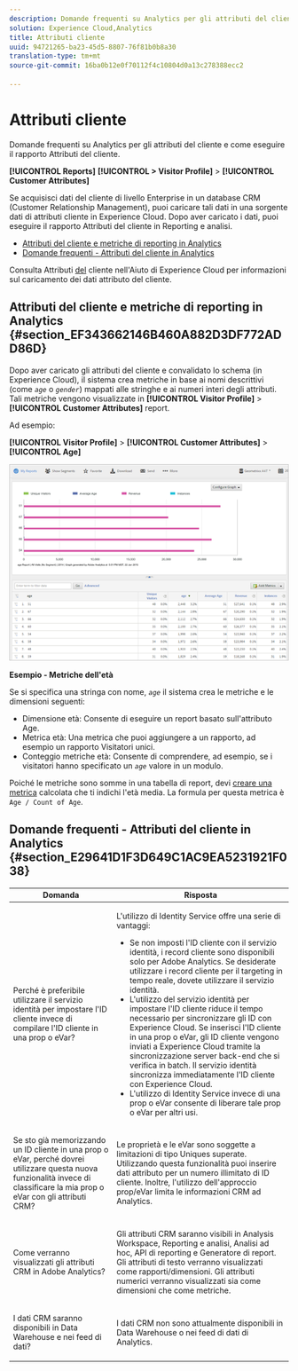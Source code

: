 ```yaml
---
description: Domande frequenti su Analytics per gli attributi del cliente e come eseguire il rapporto Attributi del cliente.
solution: Experience Cloud,Analytics
title: Attributi cliente
uuid: 94721265-ba23-45d5-8807-76f81b0b8a30
translation-type: tm+mt
source-git-commit: 16ba0b12e0f70112f4c10804d0a13c278388ecc2

---
```



# Attributi cliente

Domande frequenti su Analytics per gli attributi del cliente e come eseguire il rapporto Attributi del cliente.

**[!UICONTROL Reports]** **[!UICONTROL > Visitor Profile]** &gt; **[!UICONTROL Customer Attributes]**

Se acquisisci dati del cliente di livello Enterprise in un database CRM (Customer Relationship Management), puoi caricare tali dati in una sorgente dati di attributi cliente in Experience Cloud. Dopo aver caricato i dati, puoi eseguire il rapporto Attributi del cliente in Reporting e analisi.

* [Attributi del cliente e metriche di reporting in Analytics](/help/components/c-variables/dimensionslist/reports-customer-attributes.md#section_EF343662146B460A882D3DF772ADD86D)
* [Domande frequenti - Attributi del cliente in Analytics](/help/components/c-variables/dimensionslist/reports-customer-attributes.md#section_E29641D1F3D649C1AC9EA5231921F038)

Consulta Attributi [del](https://marketing.adobe.com/resources/help/en_US/mcloud/attributes.html) cliente nell'Aiuto di Experience Cloud per informazioni sul caricamento dei dati attributo del cliente.

## Attributi del cliente e metriche di reporting in Analytics {#section_EF343662146B460A882D3DF772ADD86D}

Dopo aver caricato gli attributi del cliente e convalidato lo schema (in Experience Cloud), il sistema crea metriche in base ai nomi descrittivi (come *`age`* o *`gender`*) mappati alle stringhe e ai numeri interi degli attributi. Tali metriche vengono visualizzate in **[!UICONTROL Visitor Profile]** &gt; **[!UICONTROL Customer Attributes]** report.

Ad esempio:

**[!UICONTROL Visitor Profile]** &gt; **[!UICONTROL Customer Attributes]** &gt; **[!UICONTROL Age]**

![](assets/report_age.png)

**Esempio - Metriche dell'età**

Se si specifica una stringa con nome, *`age`* il sistema crea le metriche e le dimensioni seguenti:

* Dimensione età: Consente di eseguire un report basato sull'attributo Age.
* Metrica età: Una metrica che puoi aggiungere a un rapporto, ad esempio un rapporto Visitatori unici.
* Conteggio metriche età: Consente di comprendere, ad esempio, se i visitatori hanno specificato un *`age`* valore in un modulo.

Poiché le metriche sono somme in una tabella di report, devi [creare una metrica](https://marketing.adobe.com/resources/help/en_US/analytics/calcmetrics/) calcolata che ti indichi l'età media. La formula per questa metrica è `Age / Count of Age`.

## Domande frequenti - Attributi del cliente in Analytics {#section_E29641D1F3D649C1AC9EA5231921F038}

<table id="table_88631069013B408EBB0A810657662B36"> 
 <thead> 
  <tr> 
   <th colname="col1" class="entry"> Domanda </th> 
   <th colname="col2" class="entry"> Risposta </th> 
  </tr> 
 </thead>
 <tbody> 
  <tr> 
   <td colname="col1"> <p>Perché è preferibile utilizzare il servizio identità per impostare l'ID cliente invece di compilare l'ID cliente in una prop o eVar? </p> </td> 
   <td colname="col2"> <p>L'utilizzo di Identity Service offre una serie di vantaggi: </p> 
    <ul id="ul_5D3659604D43419F9CA5920B4F93728E"> 
     <li id="li_BA2EF0715C5A47EFAFA7191CFAD088A4">Se non imposti l'ID cliente con il servizio identità, i record cliente sono disponibili solo per Adobe Analytics. Se desiderate utilizzare i record cliente per il targeting in tempo reale, dovete utilizzare il servizio identità. </li> 
     <li id="li_228358684E474A298E39578D427BF932">L'utilizzo del servizio identità per impostare l'ID cliente riduce il tempo necessario per sincronizzare gli ID con Experience Cloud. Se inserisci l'ID cliente in una prop o eVar, gli ID cliente vengono inviati a Experience Cloud tramite la sincronizzazione server back-end che si verifica in batch. Il servizio identità sincronizza immediatamente l'ID cliente con Experience Cloud. </li> 
     <li id="li_BCF28219E4014FCF9F747C3D8D270526"> L'utilizzo di Identity Service invece di una prop o eVar consente di liberare tale prop o eVar per altri usi. </li> 
    </ul> </td> 
  </tr> 
  <tr> 
   <td colname="col1"> <p>Se sto già memorizzando un ID cliente in una prop o eVar, perché dovrei utilizzare questa nuova funzionalità invece di classificare la mia prop o eVar con gli attributi CRM? </p> </td> 
   <td colname="col2"> <p>Le proprietà e le eVar sono soggette a limitazioni di tipo Uniques superate. Utilizzando questa funzionalità puoi inserire dati attributo per un numero illimitato di ID cliente. Inoltre, l'utilizzo dell'approccio prop/eVar limita le informazioni CRM ad Analytics. </p> </td> 
  </tr> 
  <tr> 
   <td colname="col1"> <p>Come verranno visualizzati gli attributi CRM in Adobe Analytics? </p> </td> 
   <td colname="col2"> <p>Gli attributi CRM saranno visibili in Analysis Workspace, Reporting e analisi, Analisi ad hoc, API di reporting e Generatore di report. Gli attributi di testo verranno visualizzati come rapporti/dimensioni. Gli attributi numerici verranno visualizzati sia come dimensioni che come metriche. </p> </td> 
  </tr> 
  <tr> 
   <td colname="col1"> <p>I dati CRM saranno disponibili in Data Warehouse e nei feed di dati? </p> </td> 
   <td colname="col2"> <p>I dati CRM non sono attualmente disponibili in Data Warehouse o nei feed di dati di Analytics. </p> </td> 
  </tr> 
 </tbody> 
</table>

